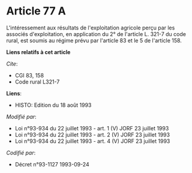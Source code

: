 # Article 77 A

L'intéressement aux résultats de l'exploitation agricole perçu par les associés d'exploitation, en application du 2° de
l'article L. 321-7 du code rural, est soumis au régime prévu par l'article 83 et le 5 de l'article 158.

**Liens relatifs à cet article**

_Cite_:

  - CGI 83, 158
  - Code rural L321-7

**Liens**:

  - HISTO: Edition du 18 août 1993

_Modifié par_:

  - Loi n°93-934 du 22 juillet 1993 - art. 1 (V) JORF 23 juillet 1993
  - Loi n°93-934 du 22 juillet 1993 - art. 2 (V) JORF 23 juillet 1993
  - Loi n°93-934 du 22 juillet 1993 - art. 4 (V) JORF 23 juillet 1993

_Codifié par_:

  - Décret n°93-1127 1993-09-24
